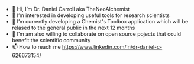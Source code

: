- 👋 Hi, I’m Dr. Daniel Carroll aka TheNeoAlchemist
- 👀 I’m interested in developing useful tools for research scientists 
- 🌱 I’m currently developing a Chemist's Toolbox application which will be relased to the general public in the next 12 months
- 💞️ I’m am also willing to collaborate on open source pojects that could benefit the scientific community  
- 📫 How to reach me https://www.linkedin.com/in/dr-daniel-c-626673154/

